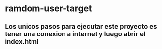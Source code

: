 # ramdom-user-target

## Los unicos pasos para ejecutar este proyecto es tener una conexion a internet y luego abrir el index.html
